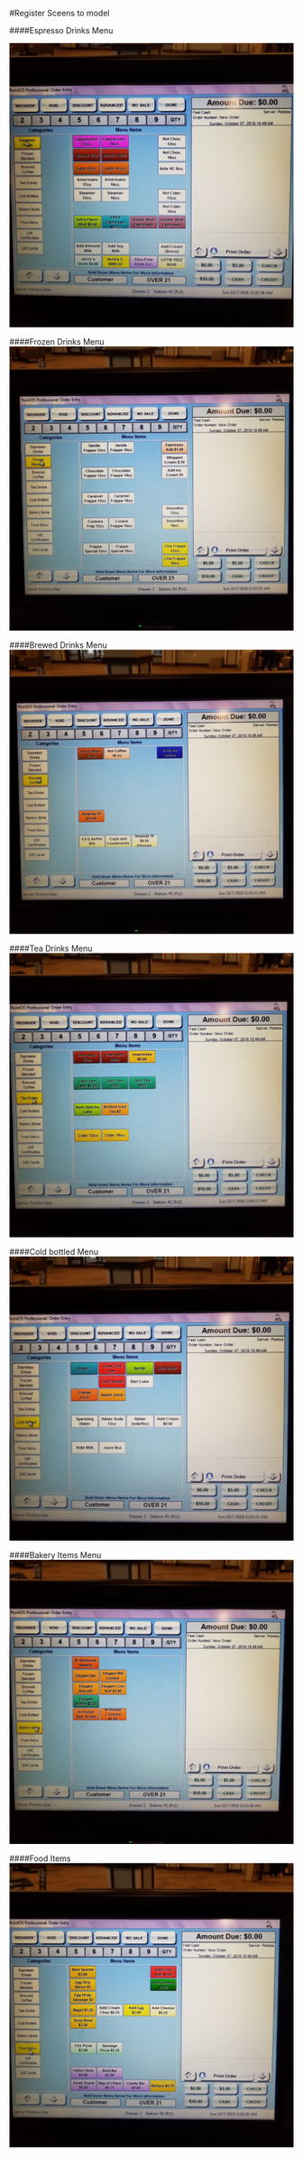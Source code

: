 #Register Sceens to model


####Espresso Drinks Menu

![image](20181007_110145.jpg)


####Frozen Drinks Menu
![image](20181007_110151.jpg)

####Brewed Drinks Menu
![image](20181007_110157.jpg)

####Tea Drinks Menu
![image](20181007_110203.jpg)

####Cold bottled Menu
![image](20181007_110208.jpg)

####Bakery Items Menu
![image](20181007_110212.jpg)

####Food Items
![image](20181007_110217.jpg)
